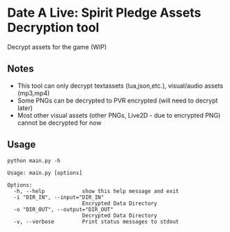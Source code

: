 # Date A Live: Spirit Pledge Assets Decryption tool
Decrypt assets for the game (WIP)
## Notes
- This tool can only decrypt textassets (lua,json,etc.), visual/audio assets (mp3,mp4)
- Some PNGs can be decrypted to PVR encrypted (will need to decrypt later)  
- Most other visual assets (other PNGs, Live2D - due to encrypted PNG) cannot be decrypted for now
## Usage
```
python main.py -h

Usage: main.py [options]

Options:
  -h, --help            show this help message and exit
  -i "DIR_IN", --input="DIR_IN"
                        Encrypted Data Directory
  -o "DIR_OUT", --output="DIR_OUT"
                        Decrypted Data Directory
  -v, --verbose         Print status messages to stdout
```